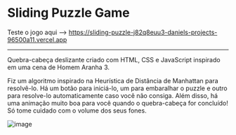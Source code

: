 # Sliding Puzzle Game
Teste o jogo aqui --> https://sliding-puzzle-j82q8euu3-daniels-projects-96500a11.vercel.app
******************
Quebra-cabeça deslizante criado com HTML, CSS e JavaScript inspirado em uma cena de Homem Aranha 3.

Fiz um algoritmo inspirado na Heurística de Distância de Manhattan para resolvê-lo. Há um botão para iniciá-lo, um para embaralhar o puzzle e outro para resolve-lo automaticamente caso você não consiga. Além disso, há uma animação muito boa para você quando o quebra-cabeça for concluído! Só tome cuidado com o volume dos seus fones.

![image](https://github.com/DanielTomazi/Sliding-Puzzle/assets/125170893/03182b20-8461-42a4-aab9-a5e51b2d91bd)
